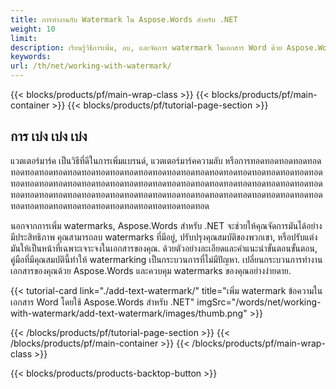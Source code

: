 ```yaml
---
title: การทํางานกับ Watermark ใน Aspose.Words สําหรับ .NET
weight: 10
limit:
description: เรียนรู้วิธีการเพิ่ม, ลบ, และจัดการ watermark ในเอกสาร Word ด้วย Aspose.Words สําหรับ .NET ทํางาน watermarking ง่ายขึ้น ด้วยการแนะนําขั้นตอนต่อขั้นตอน
keywords:
url: /th/net/working-with-watermark/
---
```

{{< blocks/products/pf/main-wrap-class >}}
{{< blocks/products/pf/main-container >}}
{{< blocks/products/pf/tutorial-page-section >}}

## การ เบ่ง เบ่ง เบ่ง
 
แวตเตอร์มาร์ค เป็นวิธีที่ดีในการเพิ่มแบรนด์, แวตเตอร์มาร์คความลับ หรือการทอดทอดทอดทอดทอดทอดทอดทอดทอดทอดทอดทอดทอดทอดทอดทอดทอดทอดทอดทอดทอดทอดทอดทอดทอดทอดทอดทอดทอดทอดทอดทอดทอดทอดทอดทอดทอดทอดทอดทอดทอดทอดทอดทอดทอดทอดทอดทอดทอดทอดทอดทอดทอดทอดทอดทอดทอดทอดทอดทอดทอดทอดทอดทอดทอดทอดทอดทอดทอดทอดทอดทอดทอดทอดทอดทอดทอดทอดทอดทอดทอดทอดทอดทอดทอด  

นอกจากการเพิ่ม watermarks, Aspose.Words สําหรับ .NET จะช่วยให้คุณจัดการมันได้อย่างมีประสิทธิภาพ คุณสามารถลบ watermarks ที่มีอยู่, ปรับปรุงคุณสมบัติของพวกเขา, หรือปรับแต่งมันให้เป็นหน้าที่เฉพาะเจาะจงในเอกสารของคุณ. ด้วยตัวอย่างละเอียดและคําแนะนําขั้นตอนขั้นตอน, คู่มือที่มีคุณสมบัตินี้ทําให้ watermarking เป็นกระบวนการที่ไม่มีปัญหา. เปลี่ยนกระบวนการทํางานเอกสารของคุณด้วย Aspose.Words และควบคุม watermarks ของคุณอย่างง่ายดาย.

{{< tutorial-card link="./add-text-watermark/" title="เพิ่ม watermark ข้อความในเอกสาร Word โดยใช้ Aspose.Words สําหรับ .NET" imgSrc="/words/net/working-with-watermark/add-text-watermark/images/thumb.png" >}}

{{< /blocks/products/pf/tutorial-page-section >}}
{{< /blocks/products/pf/main-container >}}
{{< /blocks/products/pf/main-wrap-class >}}

{{< blocks/products/products-backtop-button >}}